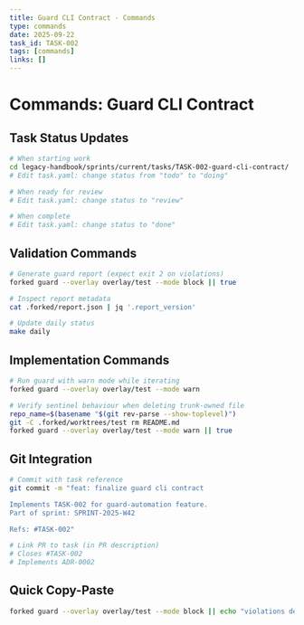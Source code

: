 ```yaml
---
title: Guard CLI Contract - Commands
type: commands
date: 2025-09-22
task_id: TASK-002
tags: [commands]
links: []
---
```


# Commands: Guard CLI Contract

## Task Status Updates
```bash
# When starting work
cd legacy-handbook/sprints/current/tasks/TASK-002-guard-cli-contract/
# Edit task.yaml: change status from "todo" to "doing"

# When ready for review
# Edit task.yaml: change status to "review"

# When complete
# Edit task.yaml: change status to "done"
```

## Validation Commands
```bash
# Generate guard report (expect exit 2 on violations)
forked guard --overlay overlay/test --mode block || true

# Inspect report metadata
cat .forked/report.json | jq '.report_version'

# Update daily status
make daily
```

## Implementation Commands
```bash
# Run guard with warn mode while iterating
forked guard --overlay overlay/test --mode warn

# Verify sentinel behaviour when deleting trunk-owned file
repo_name=$(basename "$(git rev-parse --show-toplevel)")
git -C .forked/worktrees/test rm README.md
forked guard --overlay overlay/test --mode warn || true
```

## Git Integration
```bash
# Commit with task reference
git commit -m "feat: finalize guard cli contract

Implements TASK-002 for guard-automation feature.
Part of sprint: SPRINT-2025-W42

Refs: #TASK-002"

# Link PR to task (in PR description)
# Closes #TASK-002
# Implements ADR-0002
```

## Quick Copy-Paste
```bash
forked guard --overlay overlay/test --mode block || echo "violations detected"
```
